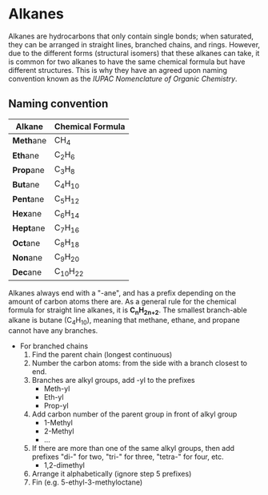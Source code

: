 # Alkanes
Alkanes are hydrocarbons that only contain single bonds; when saturated, they can be arranged in straight lines, branched chains, and rings. However, due to the different forms (structural isomers) that these alkanes can take, it is common for two alkanes to have the same chemical formula but have different structures. This is why they have an agreed upon naming convention known as the *IUPAC Nomenclature of Organic Chemistry*.
## Naming convention
Alkane | Chemical Formula
--- | ---
**Meth**ane | CH<sub>4</sub>
**Eth**ane | C<sub>2</sub>H<sub>6</sub>
**Prop**ane | C<sub>3</sub>H<sub>8</sub>
**But**ane | C<sub>4</sub>H<sub>10</sub>
**Pent**ane | C<sub>5</sub>H<sub>12</sub>
**Hex**ane | C<sub>6</sub>H<sub>14</sub>
**Hept**ane | C<sub>7</sub>H<sub>16</sub>
**Oct**ane | C<sub>8</sub>H<sub>18</sub>
**Non**ane | C<sub>9</sub>H<sub>20</sub>
**Dec**ane | C<sub>10</sub>H<sub>22</sub>

Alkanes always end with a "-ane", and has a prefix depending on the amount of carbon atoms there are. As a general rule for the chemical formula for straight line alkanes, it is **C<sub>n</sub>H<sub>2n+2</sub>**. 
The smallest branch-able alkane is butane (C<sub>4</sub>H<sub>10</sub>), meaning that methane, ethane, and propane cannot have any branches. 

- For branched chains
	1. Find the parent chain (longest continuous)
	2. Number the carbon atoms: from the side with a branch closest to end.
	3. Branches are alkyl groups, add -yl to the prefixes
		- Meth-yl
		- Eth-yl
		- Prop-yl
	4. Add carbon number of the parent group in front of alkyl group
		- 1-Methyl
		- 2-Methyl
		- ...
	5. If there are more than one of the same alkyl groups, then add prefixes "di-" for two, "tri-" for three, "tetra-" for four, etc.
		- 1,2-dimethyl
	6. Arrange it alphabetically (ignore step 5 prefixes)
	7. Fin (e.g. 5-ethyl-3-methyloctane)